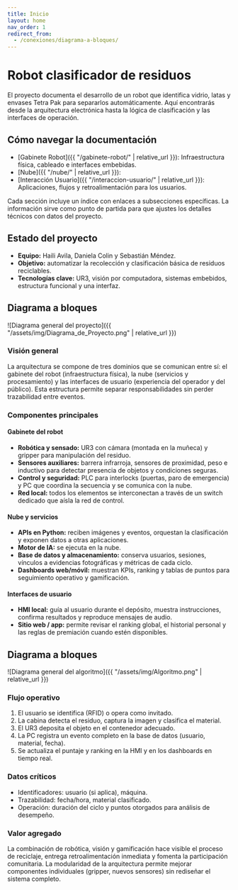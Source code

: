 ```yaml
---
title: Inicio
layout: home
nav_order: 1
redirect_from:
  - /conexiones/diagrama-a-bloques/
---
```


# Robot clasificador de residuos

El proyecto documenta el desarrollo de un robot que identifica vidrio, latas y envases Tetra Pak para separarlos automáticamente. Aquí encontrarás desde la arquitectura electrónica hasta la lógica de clasificación y las interfaces de operación.

## Cómo navegar la documentación

- [Gabinete Robot]({{ "/gabinete-robot/" | relative_url }}): Infraestructura física, cableado e interfaces embebidas.
- [Nube]({{ "/nube/" | relative_url }}):
- [Interacción Usuario]({{ "/interaccion-usuario/" | relative_url }}): Aplicaciones, flujos y retroalimentación para los usuarios.

Cada sección incluye un índice con enlaces a subsecciones específicas. La información sirve como punto de partida para que ajustes los detalles técnicos con datos del proyecto.

## Estado del proyecto
- **Equipo:** Haili Avila, Daniela Colin y Sebastián Méndez.
- **Objetivo:** automatizar la recolección y clasificación básica de residuos reciclables.
- **Tecnologías clave:** UR3, visión por computadora, sistemas embebidos, estructura funcional y una interfaz.

## Diagrama a bloques

![Diagrama general del proyecto]({{ "/assets/img/Diagrama_de_Proyecto.png" | relative_url }})

### Visión general
La arquitectura se compone de tres dominios que se comunican entre sí: el gabinete del robot (infraestructura física), la nube (servicios y procesamiento) y las interfaces de usuario (experiencia del operador y del público). Esta estructura permite separar responsabilidades sin perder trazabilidad entre eventos.

### Componentes principales
#### Gabinete del robot
- **Robótica y sensado:** UR3 con cámara (montada en la muñeca) y gripper para manipulación del residuo.
- **Sensores auxiliares:** barrera infrarroja, sensores de proximidad, peso e inductivo para detectar presencia de objetos y condiciones seguras.
- **Control y seguridad:** PLC para interlocks (puertas, paro de emergencia) y PC que coordina la secuencia y se comunica con la nube.
- **Red local:** todos los elementos se interconectan a través de un switch dedicado que aísla la red de control.

#### Nube y servicios
- **APIs en Python:** reciben imágenes y eventos, orquestan la clasificación y exponen datos a otras aplicaciones.
- **Motor de IA:** se ejecuta en la nube.
- **Base de datos y almacenamiento:** conserva usuarios, sesiones, vínculos a evidencias fotográficas y métricas de cada ciclo.
- **Dashboards web/móvil:** muestran KPIs, ranking y tablas de puntos para seguimiento operativo y gamificación.

#### Interfaces de usuario
- **HMI local:** guía al usuario durante el depósito, muestra instrucciones, confirma resultados y reproduce mensajes de audio.
- **Sitio web / app:** permite revisar el ranking global, el historial personal y las reglas de premiación cuando estén disponibles.

## Diagrama a bloques

![Diagrama general del algoritmo]({{ "/assets/img/Algoritmo.png" | relative_url }})

### Flujo operativo
1. El usuario se identifica (RFID) o opera como invitado.
2. La cabina detecta el residuo, captura la imagen y clasifica el material.
3. El UR3 deposita el objeto en el contenedor adecuado.
4. La PC registra un evento completo en la base de datos (usuario, material, fecha).
5. Se actualiza el puntaje y ranking en la HMI y en los dashboards en tiempo real.

### Datos críticos
- Identificadores: usuario (si aplica), máquina.
- Trazabilidad: fecha/hora, material clasificado.
- Operación: duración del ciclo y puntos otorgados para análisis de desempeño.

### Valor agregado
La combinación de robótica, visión y gamificación hace visible el proceso de reciclaje, entrega retroalimentación inmediata y fomenta la participación comunitaria. La modularidad de la arquitectura permite mejorar componentes individuales (gripper, nuevos sensores) sin rediseñar el sistema completo.

